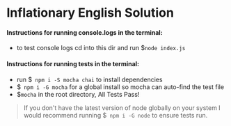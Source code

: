 
# Inflationary English Solution

#### Instructions for running console.logs in the terminal:
- to test console logs cd into this dir and run $`node index.js`

#### Instructions for running tests in the terminal:  
- run $` npm i -S mocha chai` to install dependencies
- $` npm i -G mocha` for a global install so mocha can auto-find the test file
- $`mocha` in the root directory, All Tests Pass!

> If you don't have the latest version of node globally on your system I would recommend running $` npm i -G node` to ensure tests run.
